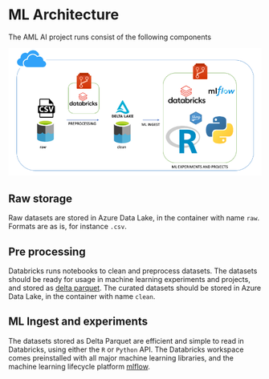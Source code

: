 # ML Architecture

The AML AI project runs consist of the following components

![ml architecture](/docs/images/ml_architecture.png)

## Raw storage

Raw datasets are stored in Azure Data Lake, in the container with name `raw`. Formats are as is, for instance `.csv`.

## Pre processing

Databricks runs notebooks to clean and preprocess datasets. The datasets should be ready for usage in machine learning experiments and projects, and stored as [delta parquet](https://delta.io/). The curated datasets should be stored in Azure Data Lake, in the container with name `clean`.

## ML Ingest and experiments
The datasets stored as Delta Parquet are efficient and simple to read in Databricks, using either the `R` or `Python` API. The Databricks workspace comes preinstalled with all major machine learning libraries, and the machine learning lifecycle platform [mlflow](https://mlflow.org/).

